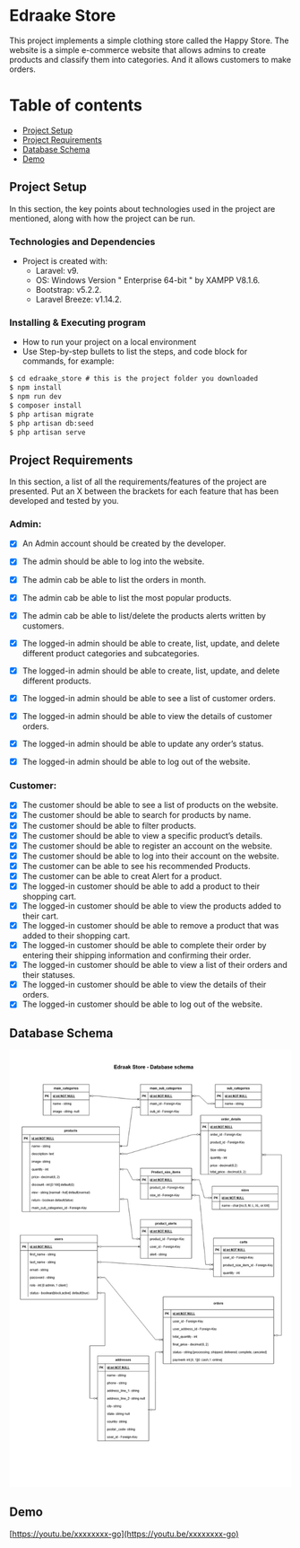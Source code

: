 # Edraake Store
This project implements a simple clothing store called the Happy Store. The website is a simple e-commerce website that allows admins to create products and classify them into categories. And it allows customers to make orders.

# Table of contents
* [Project Setup](#project-setup)
* [Project Requirements](#project-requirements)
* [Database Schema](#database-schema)
* [Demo](#demo)


## Project Setup

In this section, the key points about technologies used in the project are mentioned, along with how the project can be run.

### Technologies and Dependencies

* Project is created with:
  * Laravel: v9. 
  * OS: Windows Version " Enterprise 64-bit " by XAMPP V8.1.6. 
  * Bootstrap: v5.2.2.
  * Laravel Breeze: v1.14.2.

### Installing & Executing program

* How to run your project on a local environment
* Use Step-by-step bullets to list the steps, and code block for commands, for example: 
```
$ cd edraake_store # this is the project folder you downloaded
$ npm install
$ npm run dev
$ composer install
$ php artisan migrate
$ php artisan db:seed
$ php artisan serve
```

## Project Requirements
In this section, a list of all the requirements/features of the project are presented.
Put an X between the brackets for each feature that has been developed and tested by you.

### Admin:
- [x] An Admin account should be created by the developer.
- [x] The admin should be able to log into the website.
- [x] The admin cab be able to list the orders in month.
- [x] The admin cab be able to list the most popular products.
- [x] The admin cab be able to list/delete the products alerts written by customers.
- [x] The logged-in admin should be able to create, list, update, and delete different product categories and subcategories.
- [x] The logged-in admin should be able to create, list, update, and delete different products.
- [x] The logged-in admin should be able to see a list of customer orders.
- [x] The logged-in admin should be able to view the details of customer orders.
- [x] The logged-in admin should be able to update any order’s status.
- [x] The logged-in admin should be able to log out of the website.


### Customer:
- [x] The customer should be able to see a list of products on the website.
- [x] The customer should be able to search for products by name.
- [x] The customer should be able to filter products.
- [x] The customer should be able to view a specific product’s details.
- [x] The customer should be able to register an account on the website.
- [x] The customer should be able to log into their account on the website.
- [x] The customer can be able to see his recommended Products.
- [x] The customer can be able to creat Alert for a product.
- [x] The logged-in customer should be able to add a product to their shopping cart.
- [x] The logged-in customer should be able to view the products added to their cart.
- [x] The logged-in customer should be able to remove a product that was added to their shopping cart.
- [X] The logged-in customer should be able to complete their order by entering their shipping information and confirming their order.
- [X] The logged-in customer should be able to view a list of their orders and their statuses.
- [X] The logged-in customer should be able to view the details of their orders.
- [x] The logged-in customer should be able to log out of the website.

## Database Schema

![schema](https://github.com/NadiaSalah/Edraak-Store/blob/master/project_design/db_schema/edraake_store.jpg)
## Demo 

[https://youtu.be/xxxxxxxx-go](https://youtu.be/xxxxxxxx-go) 

